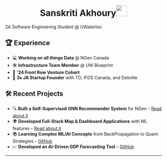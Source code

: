 <h1 align="center"><b>Sanskriti Akhoury</b><img src="https://media.giphy.com/media/hvRJCLFzcasrR4ia7z/giphy.gif" width="35"></h1>
2A Software Engineering Student @ UWaterloo

## 🏆 Experience
<!--  -->
- 💻 **Working on all things Data** @ NGen Canada
- 🛠️ **Infrastructure Team Member** @ UW Blueprint
- 🚀 **'24 Front Row Venture Cohort**
- 🎉 **3x JA Startup Founder** with TD, IFDS Canada, and Deloitte

## 🛠️ Recent Projects
<!--  -->
- 🔍 **Built a Self-Supervised GNN Recommender System** for NGen – [Read about it](https://medium.com/red-buffer/implementation-and-understanding-of-graph-neural-networks-gnn-54084c8a0e24)
- 🌍 **Developed Full-Stack Map & Dashboard Applications** with ML features – [Read about it](#)
- 📚 **Learning Complex ML/AI Concepts** from BackPropagation to Quant Strategies – [GitHub](#)
- 📈 **Developed an AI-Driven GDP Forecasting Tool** – [GitHub](#)

---
